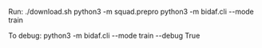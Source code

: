 Run: 
./download.sh
python3 -m squad.prepro
python3 -m bidaf.cli --mode train

To debug:
python3 -m bidaf.cli --mode train --debug True
